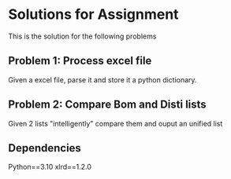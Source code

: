 # Solutions for Assignment

This is the solution for the following problems


## Problem 1: Process excel file

Given a excel file, parse it and store it a python dictionary.

## Problem 2: Compare Bom and Disti lists

Given 2 lists "intelligently" compare them and ouput an unified list



## Dependencies

Python==3.10
xlrd==1.2.0
